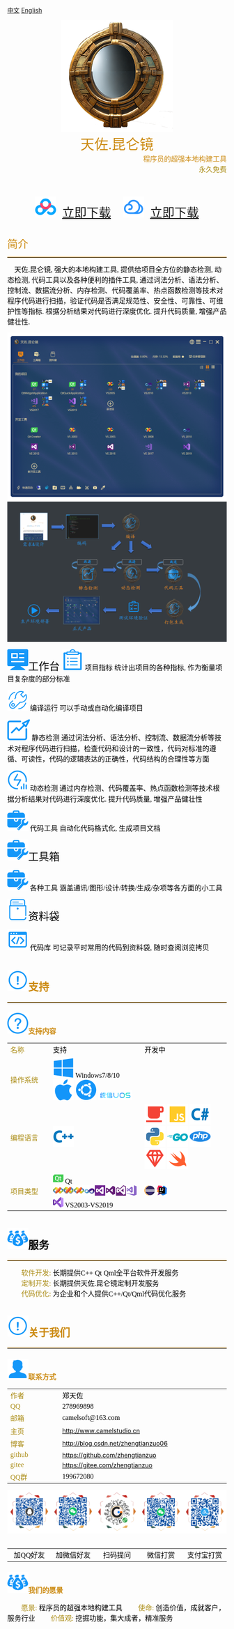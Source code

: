 ﻿<style>
 .md-toc{z-index:999;display: block; position: fixed; left: 4px; top: 4px; width: 200px; color:#000000; font-size:12px; line-height:1.4;}
</style>

[中文](index.html)
[English](index_en.html)

<div align='center'>
    <img src="./common/logo_devs.png"/>
    <center><font color="#cc8b13" size=6 face="微软雅黑">天佐.昆仑镜</font></center>
</div>
<div align='right'>
<font color="#cc8b13" size=3 face="楷体">程序员的超强本地构建工具</font>
<br>
<font color="#aa8b13" size=3 face="楷体">永久免费</font>
<br>
<br>
<br>
<br>
</div>
<div align='center'>
<img src="./common/down_baidu.svg"/>　<a href="https://pan.baidu.com/s/1Abnr2yTAHukV8AyX2-ZK1A?pwd=1234"  style="font-size:28px;" target="_blank">立即下载</a>　　<img src="./common/down_weiyun.svg"/>　<a href="https://share.weiyun.com/1WNeAnwL" style="font-size:28px;" target="_blank">立即下载</a>
</div>
<br>
<br>
<font color="#cc8b13" size=5 face="微软雅黑"> 简介</font>
<hr style="height:1px;border:none;border-top:1px groove #cc8b13;" />

<font color="#000000" size=3 face="微软雅黑">　天佐.昆仑镜, 强大的本地构建工具, 提供给项目全方位的静态检测, 动态检测, 代码工具以及各种便利的插件工具, 通过词法分析、语法分析、控制流、数据流分析、内存检测、代码覆盖率、热点函数检测等技术对程序代码进行扫描，验证代码是否满足规范性、安全性、可靠性、可维护性等指标. 根据分析结果对代码进行深度优化. 提升代码质量, 增强产品健壮性.
</font>

<div align='center'>
    <img src="./images/cap001.png"/>
</div>

<div align='center'>
    <img src="./images/cap000.png"/>
</div>

<img src="./common/dev_btnWorkSpace.svg"/><font color="#000000" size=5 face="微软雅黑">工作台  </font>
<font color="#000000" size=5 face="微软雅黑">     </font><img src="./common/dev_btnInfo.svg"/><font color="#000000" size=3 face="微软雅黑"> 项目指标 </font><font color="#000000" size=3 face="微软雅黑">统计出项目的各种指标, 作为衡量项目复杂度的部分标准</font>

<font color="#000000" size=5 face="微软雅黑">     </font><img src="./common/dev_btnCompile.svg"/><font color="#000000" size=3 face="微软雅黑"> 编译运行 </font><font color="#000000" size=3 face="微软雅黑">可以手动或自动化编译项目</font>

<font color="#000000" size=5 face="微软雅黑">     </font><img src="./common/dev_btnAnalyse.svg"/><font color="#000000" size=3 face="微软雅黑"> 静态检测 </font><font color="#000000" size=3 face="微软雅黑">通过词法分析、语法分析、控制流、数据流分析等技术对程序代码进行扫描，检查代码和设计的一致性，代码对标准的遵循、可读性，代码的逻辑表达的正确性，代码结构的合理性等方面</font>

<font color="#000000" size=5 face="微软雅黑">     </font><img src="./common/dev_btnDAnalyse.svg"/><font color="#000000" size=3 face="微软雅黑"> 动态检测 </font><font color="#000000" size=3 face="微软雅黑">通过内存检测、代码覆盖率、热点函数检测等技术根据分析结果对代码进行深度优化. 提升代码质量, 增强产品健壮性</font>

<font color="#000000" size=5 face="微软雅黑">     </font><img src="./common/dev_btnTools.svg"/><font color="#000000" size=3 face="微软雅黑"> 代码工具 </font><font color="#000000" size=3 face="微软雅黑">自动化代码格式化, 生成项目文档</font>

<img src="./common/dev_btnTools.svg"/><font color="#000000" size=5 face="微软雅黑">工具箱  </font>

<font color="#000000" size=5 face="微软雅黑">     </font><img src="./common/dev_btnTools.svg"/><font color="#000000" size=3 face="微软雅黑"> 各种工具 </font><font color="#000000" size=3 face="微软雅黑">涵盖通讯/图形/设计/转换/生成/杂项等各方面的小工具</font>

<img src="./common/dev_btnFileBag.svg"/><font color="#000000" size=5 face="微软雅黑">资料袋  </font>

<font color="#000000" size=5 face="微软雅黑">     </font><img src="./common/com_btnCode.svg"/><font color="#000000" size=3 face="微软雅黑"> 代码库 </font><font color="#000000" size=3 face="微软雅黑">可记录平时常用的代码到资料袋, 随时查阅浏览拷贝</font>

# <img src="./common/com_btnAbout.svg"/><font color="#cc8b13" size=5 face="微软雅黑">支持 </font>
<hr style="height:1px;border:none;border-top:1px groove #cc8b13;" />

### <img src="./common/com_btnHelp.svg"/><font color="#cc8b13" size=3 face="微软雅黑">支持内容 </font>
<table>
  <tr>
    <td width="10%"><font color="#aa8b13" size=3 face="微软雅黑">名称</font></td>
    <td width="20%"><font color="#000000" size=3 face="微软雅黑">支持</font></td>
	<td width="20%"><font color="#000000" size=3 face="微软雅黑">开发中</font></td>
  </tr>
  <tr>
    <td><font color="#aa8b13" size=3 face="微软雅黑">操作系统</font></td>
    <td><img src="./common/windows.svg"/><font color="#000000" size=3 face="微软雅黑"> Windows7/8/10</font> <img src="./common/macos.svg"/> <img src="./common/ubuntu.svg"/> <img src="./common/uos.png"/></td>
	<td></td>
  </tr>
  <tr>
    <td><font color="#aa8b13" size=3 face="微软雅黑">编程语言</font></td>
    <td><img src="./common/Language_cpp.svg"/> </td>
	<td><img src="./common/Language_java.svg"/> <img src="./common/Language_js.svg"/> <img src="./common/Language_csharp.svg"/> <img src="./common/Language_python.svg"/> <img src="./common/Language_go.svg"/> <img src="./common/Language_php.svg"/> <img src="./common/Language_ruby.svg"/> <img src="./common/Language_swift.svg"/></td>
  </tr>
  <tr>
    <td><font color="#aa8b13" size=3 face="微软雅黑">项目类型</font></td>
    <td><img src="./common/IDE_Qt.png" width=24px height=24px/><font color="#000000" size=3 face="微软雅黑"> Qt</font><br>
	<img src="./common/IDE_VS2003.png" width=24px height=24px/><img src="./common/IDE_VS2005.png" width=24px height=24px/><img src="./common/IDE_VS2008.png" width=24px height=24px/><img src="./common/IDE_VS2010.png" width=24px height=24px/><img src="./common/IDE_VS2012.png" width=24px height=24px/><img src="./common/IDE_VS2013.png" width=24px height=24px/><img src="./common/IDE_VS2015.png" width=24px height=24px/><img src="./common/IDE_VS2017.png" width=24px height=24px/><img src="./common/IDE_VS2019.png" width=24px height=24px/><font color="#000000" size=3 face="微软雅黑"> VS2003-VS2019</font></td>	
	<td><img src="./common/IDE_ECLIPSE.png" width=24px height=24px/> <img src="./common/IDE_IntellijIDEA.png" width=24px height=24px/></font></td>
  </tr>
</table>

# <img src="./common/com_btnVision.svg"/><font color="#000000" size=5 face="微软雅黑">服务 </font>
<hr style="height:1px;border:none;border-top:1px groove #cc8b13;" />
<font color="#aa8b13" size=3 face="微软雅黑">　　软件开发: </font><font color="#000000" size=3 face="微软雅黑">长期提供C++ Qt Qml全平台软件开发服务</font>
<br>
<font color="#aa8b13" size=3 face="微软雅黑">　　定制开发: </font><font color="#000000" size=3 face="微软雅黑">长期提供天佐.昆仑镜定制开发服务</font>
<br>
<font color="#aa8b13" size=3 face="微软雅黑">　　代码优化: </font><font color="#000000" size=3 face="微软雅黑">为企业和个人提供C++/Qt/Qml代码优化服务</font>

# <img src="./common/com_btnAbout.svg"/><font color="#cc8b13" size=5 face="微软雅黑">关于我们 </font>
<hr style="height:1px;border:none;border-top:1px groove #cc8b13;" />

### <img src="./common/com_btnWriter.svg"/><font color="#cc8b13" size=3 face="微软雅黑">联系方式 </font>
<style type="text/css">
a.httplink:link {color: #000000}
a.httplink:hover {color: #aa8b13}
a.httplink:visited {color: #aa8b13}
</style>
<table>
  <tr>
    <td width="10%"><font color="#aa8b13" size=3 face="微软雅黑">作者</font></td>
    <td width="20%"><font color="#000000" size=3 face="微软雅黑">郑天佐</font></td>
  </tr>
  <tr>
    <td><font color="#aa8b13" size=3 face="微软雅黑">QQ</font></td>
    <td><font color="#000000" size=3 face="微软雅黑">278969898</font></td>
  </tr>
  <tr>
    <td><font color="#aa8b13" size=3 face="微软雅黑">邮箱</font></td>
    <td><font color="#000000" size=3 face="微软雅黑">camelsoft@163.com</font></td>
  </tr>
  <tr>
    <td><font color="#aa8b13" size=3 face="微软雅黑">主页</font></td>
    <td><a class="httplink" href="http://www.camelstudio.cn">http://www.camelstudio.cn</a></td>
  </tr>
  <tr>
    <td><font color="#aa8b13" size=3 face="微软雅黑">博客</font></td>
    <td><a class="httplink" href="http://blog.csdn.net/zhengtianzuo06">http://blog.csdn.net/zhengtianzuo06</a></td>
  </tr>
  <tr>
    <td><font color="#aa8b13" size=3 face="微软雅黑">github</font></td>
    <td><a class="httplink" href="https://github.com/zhengtianzuo">https://github.com/zhengtianzuo</a></td>
  </tr>
  <tr>
    <td><font color="#aa8b13" size=3 face="微软雅黑">gitee</font></td>
    <td><a class="httplink" href="https://gitee.com/zhengtianzuo">https://gitee.com/zhengtianzuo</a></td>
  </tr>
  <tr>
    <td><font color="#aa8b13" size=3 face="微软雅黑">QQ群</font></td>
    <td><font color="#000000" size=3 face="微软雅黑">199672080</font></td>
  </tr>
</table>
<div align='center'>
    <img src="./common/allinone.png"/>
</div>
<br>
<table style='table-layout:fixed;'>
  <tr>
  <td align='center' width="10%"><font color="#000000" size=3 face="微软雅黑">加QQ好友</font></td>
  <td align='center' width="10%"><font color="#000000" size=3 face="微软雅黑">加微信好友</font></td>
  <td align='center' width="10%"><font color="#000000" size=3 face="微软雅黑">扫码提问</font></td>
  <td align='center' width="10%"><font color="#000000" size=3 face="微软雅黑">微信打赏</font></td>
  <td align='center' width="10%"><font color="#000000" size=3 face="微软雅黑">支付宝打赏</font></td>
  </tr>
</table>

### <img src="./common/com_btnVision.svg"/><font color="#cc8b13" size=3 face="微软雅黑">我们的愿景 </font>
<font color="#aa8b13" size=3 face="微软雅黑">　　愿景: </font><font color="#000000" size=3 face="微软雅黑">程序员的超强本地构建工具</font>
<font color="#aa8b13" size=3 face="微软雅黑">　　使命: </font><font color="#000000" size=3 face="微软雅黑">创造价值，成就客户，服务行业</font>
<font color="#aa8b13" size=3 face="微软雅黑">　　价值观: </font><font color="#000000" size=3 face="微软雅黑">挖掘功能，集大成者，精准服务</font>
